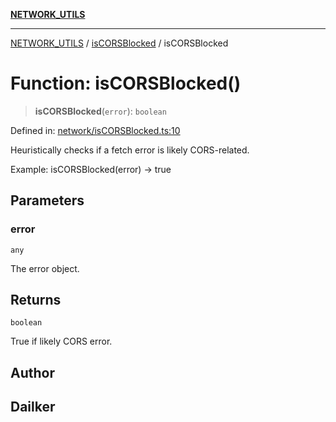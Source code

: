 [**NETWORK_UTILS**](../../README.md)

***

[NETWORK_UTILS](../../README.md) / [isCORSBlocked](../README.md) / isCORSBlocked

# Function: isCORSBlocked()

> **isCORSBlocked**(`error`): `boolean`

Defined in: [network/isCORSBlocked.ts:10](https://github.com/dailker/everyutil/blob/7c30ec40bbb398255a9be572db0a537e8bcb9c11/src/network/isCORSBlocked.ts#L10)

Heuristically checks if a fetch error is likely CORS-related.

Example: isCORSBlocked(error) → true

## Parameters

### error

`any`

The error object.

## Returns

`boolean`

True if likely CORS error.

## Author

## Dailker
